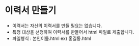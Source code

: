 # 이력서 만들기
- 이력서는 자신의 이력서를 만들 필요는 없습니다.
- 특정 대상을 선정하여 이력서를 만들어서 html 파일로 제출합니다.
- 파일형식 : 본인이름.html ex) 홍길동.html